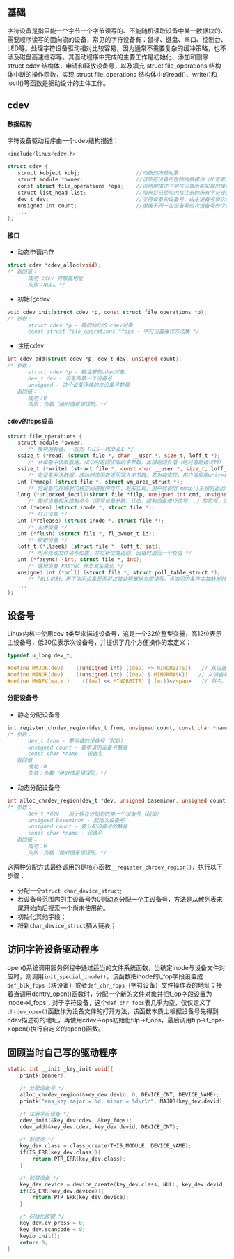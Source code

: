 ## 基础
字符设备是指只能一个字节一个字节读写的、不能随机读取设备中某一数据块的、需要顺序读写的面向流的设备，常见的字符设备有：鼠标、键盘、串口、控制台、LED等。处理字符设备驱动相对比较容易，因为通常不需要复杂的缓冲策略，也不涉及磁盘高速缓存等。其驱动程序中完成的主要工作是初始化、添加和删除 struct cdev 结构体，申请和释放设备号，以及填充 struct file_operations 结构体中断的操作函数，实现 struct file_operations 结构体中的read()、write()和ioctl()等函数是驱动设计的主体工作。

## cdev
#### 数据结构
字符设备驱动程序由一个cdev结构描述：
```c
<include/linux/cdev.h>  

struct cdev {   
　　struct kobject kobj;                  //内嵌的内核对象.  
　　struct module *owner;                 //该字符设备所在的内核模块（所有者）的对象指针，一般为THIS_MODULE主要用于模块计数  
　　const struct file_operations *ops;    //该结构描述了字符设备所能实现的操作集（打开、关闭、读/写、...），是极为关键的一个结构体
　　struct list_head list;                //用来将已经向内核注册的所有字符设备形成链表
　　dev_t dev;                            //字符设备的设备号，由主设备号和次设备号构成（如果是一次申请多个设备号，此设备号为第一个）
　　unsigned int count;                   //隶属于同一主设备号的次设备号的个数
　　...
};
```

#### 接口
- 动态申请内存
```c
struct cdev *cdev_alloc(void);　　
/* 返回值：
　　　　成功 cdev 对象首地址
　　　　失败：NULL */
```

- 初始化cdev
```c
void cdev_init(struct cdev *p, const struct file_operations *p);　　
/* 参数：
　　　　struct cdev *p - 被初始化的 cdev对象
　　　　const struct file_operations *fops - 字符设备操作方法集 */
```

- 注册cdev
```c
int cdev_add(struct cdev *p, dev_t dev, unsigned count);
/* 参数：
　　　　struct cdev *p - 被注册的cdev对象
　　　　dev_t dev - 设备的第一个设备号
　　　　unsigned - 这个设备连续的次设备号数量
   返回值：
　　　　成功：0
　　　　失败：负数（绝对值是错误码）*/
```

#### cdev的fops成员
```c
struct file_operations {
　　struct module *owner;　　
　　　　/* 模块拥有者，一般为 THIS——MODULE */
　　ssize_t (*read) (struct file *, char __user *, size_t, loff_t *);　　
　　　　/* 从设备中读取数据，成功时返回读取的字节数，出错返回负值（绝对值是错误码） */
　　ssize_t (*write) (struct file *, const char __user *, size_t, loff_t *);　　　
　　　　/* 向设备发送数据，成功时该函数返回写入字节数。若为被实现，用户调层用write()时系统将返回 -EINVAL*/
　　int (*mmap) (struct file *, struct vm_area_struct *);　　
　　　　/* 将设备内存映射内核空间进程内存中，若未实现，用户层调用 mmap()系统将返回 -ENODEV */
　　long (*unlocked_ioctl)(struct file *filp, unsigned int cmd, unsigned long arg);　　
　　　　/* 提供设备相关控制命令（读写设备参数、状态，控制设备进行读写...）的实现，当调用成功时返回一个非负值 */
　　int (*open) (struct inode *, struct file *);　　
　　　　/* 打开设备 */
　　int (*release) (struct inode *, struct file *);　　
　　　　/* 关闭设备 */
　　int (*flush) (struct file *, fl_owner_t id);　　
　　　　/* 刷新设备 */
　　loff_t (*llseek) (struct file *, loff_t, int);　　
　　　　/* 用来修改文件读写位置，并将新位置返回，出错时返回一个负值 */
　　int (*fasync) (int, struct file *, int);　　
　　　　/* 通知设备 FASYNC 标志发生变化 */
　　unsigned int (*poll) (struct file *, struct poll_table_struct *);　　
　　　　/* POLL机制，用于询问设备是否可以被非阻塞地立即读写。当询问的条件未被触发时，用户空间进行select()和poll()系统调用将引起进程阻塞 */
　　...
};
```


## 设备号
Linux内核中使用dev_t类型来描述设备号，这是一个32位整型变量，高12位表示主设备号，低20位表示次设备号，并提供了几个方便操作的宏定义：
```c
typedef u_long dev_t;

#define MAJOR(dev)    ((unsigned int) ((dev) >> MINORBITS))　　// 从设备号中提取主设备号
#define MINOR(dev)    ((unsigned int) ((dev) & MINORMASK))　　// 从设备号中提取次设备号
#define MKDEV(ma,mi)    (((ma) << MINORBITS) | (mi))</span>　　// 将主、次设备号拼凑为设备号
```

#### 分配设备号
- 静态分配设备号
```c
int register_chrdev_region(dev_t from, unsigned count, const char *name);
/* 参数：
　　　　dev_t from - 要申请的设备号（起始）
　　　　unsigned count - 要申请的设备号数量
　　　　const char *name - 设备名
   返回值：
　　　　成功：0
　　　　失败：负数（绝对值是错误码）*/
```

- 动态分配设备号
```c
int alloc_chrdev_region(dev_t *dev, unsigned baseminor, unsigned count, const char *name);
/* 参数：
　　　　dev_t *dev - 用于保存分配到的第一个设备号（起始）
　　　　unsigned baseminor - 起始次设备号
　　　　unsigned count - 要分配设备号的数量
　　　　const char *name - 设备名
   返回值：
　　　　成功：0
　　　　失败：负数（绝对值是错误码）*/
```

这两种分配方式最终调用的是核心函数`__register_chrdev_region()`，执行以下步骤：
- 分配一个`struct char_device_struct`;
- 若设备号范围内的主设备号为0则动态分配一个主设备号，方法是从散列表末尾开始向后搜索一个尚未使用的。
- 初始化其他字段；
- 将新`char_device_struct`插入链表；

## 访问字符设备驱动程序
open()系统调用服务例程中通过适当的文件系统函数，当确定inode与设备文件对应时，则调用`init_special_inode()`，该函数把inode的i_fop字段设置成`def_blk_fops`（块设备）或者`def_chr_fops`（字符设备）文件操作表的地址；接着当调用dentry_open()函数时，分配一个新的文件对象并把f_op字段设置为inode->i_fops；对于字符设备，这个`def_chr_fops`表几乎为空，仅仅定义了`chrdev_open()`函数作为设备文件的打开方法，该函数本质上根据设备号先得到cdev描述符的地址，再使用cdev->ops初始化filp->f_ops，最后调用filp->f_ops->open()执行自定义的open()函数。

## 回顾当时自己写的驱动程序
```c
static int __init _key_init(void){
    printk(banner);

    /* 分配设备号 */
    alloc_chrdev_region(&key_dev.devid, 0, DEVICE_CNT, DEVICE_NAME);
    printk("ana_key major = %d, minor = %d\r\n", MAJOR(key_dev.devid), MINOR(key_dev.devid));

    /* 注册字符设备 */
    cdev_init(&key_dev.cdev, &key_fops);
    cdev_add(&key_dev.cdev, key_dev.devid, DEVICE_CNT);

    /* 创建类 */
    key_dev.class = class_create(THIS_MODULE, DEVICE_NAME);
    if(IS_ERR(key_dev.class)){
        return PTR_ERR(key_dev.class);
    }

    /* 创建设备 */
    key_dev.device = device_create(key_dev.class, NULL, key_dev.devid, NULL, DEVICE_NAME);
    if(IS_ERR(key_dev.device)){
        return PTR_ERR(key_dev.device);
    }

    /* 初始化按键 */
    key_dev.ev_press = 0;
    key_dev.scancode = 0;
    keyio_init();
    return 0;
}
```